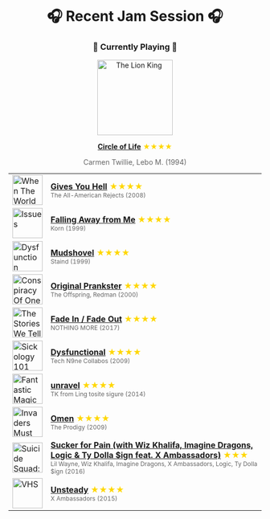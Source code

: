 <div align='center'>

# 🎧 Recent Jam Session 🎧

<h3>🎵 Currently Playing 🎵</h3>

<a href="https://open.spotify.com/track/0HU5JnVaKNTWf6GykV9Zn8"><img src="https://i.scdn.co/image/ab67616d0000b273660aadbda2da6b1c2dd3d1a5" width="150" height="150" alt="The Lion King" /></a>

<b><a href="https://open.spotify.com/track/0HU5JnVaKNTWf6GykV9Zn8">Circle of Life</a></b><span style="color: gold;"> ★★★★</span>

<span style="color: #666;">Carmen Twillie, Lebo M. (1994)</span>

<table style='margin: 0 auto; max-width: 550px;'>
<tr>
<td width="60"><a href="https://open.spotify.com/track/6ihL9TjfRjadfEePzXXyVF"><img src="https://i.scdn.co/image/ab67616d0000b2738f6b4035c82eb9cf42e9d8d7" width="60" height="60" alt="When The World Comes Down" /></a></td>
<td><b><a href="https://open.spotify.com/track/6ihL9TjfRjadfEePzXXyVF">Gives You Hell</a></b> <span style="color: gold;"> ★★★★</span><br><span style="font-size: 12px; color: #666;">The All-American Rejects (2008)</span></td>
</tr>
<tr>
<td width="60"><a href="https://open.spotify.com/track/2F6FfZ4w8z3eJpSxPotVO5"><img src="https://i.scdn.co/image/ab67616d0000b2731c229cb7c9851fb0c67e2af8" width="60" height="60" alt="Issues" /></a></td>
<td><b><a href="https://open.spotify.com/track/2F6FfZ4w8z3eJpSxPotVO5">Falling Away from Me</a></b> <span style="color: gold;"> ★★★★</span><br><span style="font-size: 12px; color: #666;">Korn (1999)</span></td>
</tr>
<tr>
<td width="60"><a href="https://open.spotify.com/track/6264zKFgXM13JuRBX4MMyD"><img src="https://i.scdn.co/image/ab67616d0000b273f34b698931828b54bceb52f9" width="60" height="60" alt="Dysfunction" /></a></td>
<td><b><a href="https://open.spotify.com/track/6264zKFgXM13JuRBX4MMyD">Mudshovel</a></b> <span style="color: gold;"> ★★★★</span><br><span style="font-size: 12px; color: #666;">Staind (1999)</span></td>
</tr>
<tr>
<td width="60"><a href="https://open.spotify.com/track/6gfDXAX85YWdVwxpbz0npv"><img src="https://i.scdn.co/image/ab67616d0000b2732d4c593f0f35672767d881a9" width="60" height="60" alt="Conspiracy Of One" /></a></td>
<td><b><a href="https://open.spotify.com/track/6gfDXAX85YWdVwxpbz0npv">Original Prankster</a></b> <span style="color: gold;"> ★★★★</span><br><span style="font-size: 12px; color: #666;">The Offspring, Redman (2000)</span></td>
</tr>
<tr>
<td width="60"><a href="https://open.spotify.com/track/3HYs3wvhafGbyoGtLspEzr"><img src="https://i.scdn.co/image/ab67616d0000b273353504127a55a603352a32ed" width="60" height="60" alt="The Stories We Tell Ourselves" /></a></td>
<td><b><a href="https://open.spotify.com/track/3HYs3wvhafGbyoGtLspEzr">Fade In / Fade Out</a></b> <span style="color: gold;"> ★★★★</span><br><span style="font-size: 12px; color: #666;">NOTHING MORE (2017)</span></td>
</tr>
<tr>
<td width="60"><a href="https://open.spotify.com/track/1AJx5jJQy9pKKxcnHm85RY"><img src="https://i.scdn.co/image/ab67616d0000b27349440f89d229d070b504be74" width="60" height="60" alt="Sickology 101" /></a></td>
<td><b><a href="https://open.spotify.com/track/1AJx5jJQy9pKKxcnHm85RY">Dysfunctional</a></b> <span style="color: gold;"> ★★★★</span><br><span style="font-size: 12px; color: #666;">Tech N9ne Collabos (2009)</span></td>
</tr>
<tr>
<td width="60"><a href="https://open.spotify.com/track/1rN9QoVxw5U7TJkyaUR8C1"><img src="https://i.scdn.co/image/ab67616d0000b273b11c3ab5cb818192b7a61fdd" width="60" height="60" alt="Fantastic Magic" /></a></td>
<td><b><a href="https://open.spotify.com/track/1rN9QoVxw5U7TJkyaUR8C1">unravel</a></b> <span style="color: gold;"> ★★★★</span><br><span style="font-size: 12px; color: #666;">TK from Ling tosite sigure (2014)</span></td>
</tr>
<tr>
<td width="60"><a href="https://open.spotify.com/track/144adL7pGHEWRwute2wxzZ"><img src="https://i.scdn.co/image/ab67616d0000b273bce53a924b756cbaf8aa245c" width="60" height="60" alt="Invaders Must Die" /></a></td>
<td><b><a href="https://open.spotify.com/track/144adL7pGHEWRwute2wxzZ">Omen</a></b> <span style="color: gold;"> ★★★★</span><br><span style="font-size: 12px; color: #666;">The Prodigy (2009)</span></td>
</tr>
<tr>
<td width="60"><a href="https://open.spotify.com/track/7qUJQSNX9QNf46CC6FgH66"><img src="https://i.scdn.co/image/ab67616d0000b273cb4ec52c48a6b071ed2ab6bc" width="60" height="60" alt="Suicide Squad: The Album" /></a></td>
<td><b><a href="https://open.spotify.com/track/7qUJQSNX9QNf46CC6FgH66">Sucker for Pain (with Wiz Khalifa, Imagine Dragons, Logic & Ty Dolla $ign feat. X Ambassadors)</a></b> <span style="color: gold;"> ★★★</span><br><span style="font-size: 12px; color: #666;">Lil Wayne, Wiz Khalifa, Imagine Dragons, X Ambassadors, Logic, Ty Dolla $ign (2016)</span></td>
</tr>
<tr>
<td width="60"><a href="https://open.spotify.com/track/7lGKEWMXVWWTt3X71Bv44I"><img src="https://i.scdn.co/image/ab67616d0000b27352e8aa3275f7a3ee9c1e3628" width="60" height="60" alt="VHS" /></a></td>
<td><b><a href="https://open.spotify.com/track/7lGKEWMXVWWTt3X71Bv44I">Unsteady</a></b> <span style="color: gold;"> ★★★★</span><br><span style="font-size: 12px; color: #666;">X Ambassadors (2015)</span></td>
</tr>
</table>
</div>

